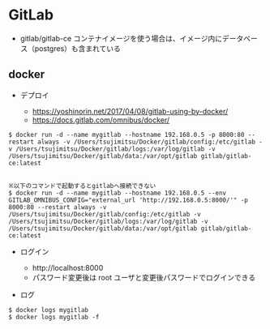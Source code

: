 # GitLab

* gitlab/gitlab-ce コンテナイメージを使う場合は、イメージ内にデータベース（postgres）も含まれている

## docker

* デプロイ

  * https://yoshinorin.net/2017/04/08/gitlab-using-by-docker/
  * https://docs.gitlab.com/omnibus/docker/

```
$ docker run -d --name mygitlab --hostname 192.168.0.5 -p 8000:80 --restart always -v /Users/tsujimitsu/Docker/gitlab/config:/etc/gitlab -v /Users/tsujimitsu/Docker/gitlab/logs:/var/log/gitlab -v /Users/tsujimitsu/Docker/gitlab/data:/var/opt/gitlab gitlab/gitlab-ce:latest


※以下のコマンドで起動するとgitlabへ接続できない
$ docker run -d --name mygitlab --hostname 192.168.0.5 --env GITLAB_OMNIBUS_CONFIG="external_url 'http://192.168.0.5:8000/'" -p 8000:80 --restart always -v /Users/tsujimitsu/Docker/gitlab/config:/etc/gitlab -v /Users/tsujimitsu/Docker/gitlab/logs:/var/log/gitlab -v /Users/tsujimitsu/Docker/gitlab/data:/var/opt/gitlab gitlab/gitlab-ce:latest
```

* ログイン

  * http://localhost:8000
  * パスワード変更後は root ユーザと変更後パスワードでログインできる

* ログ

```
$ docker logs mygitlab
$ docker logs mygitlab -f
```
